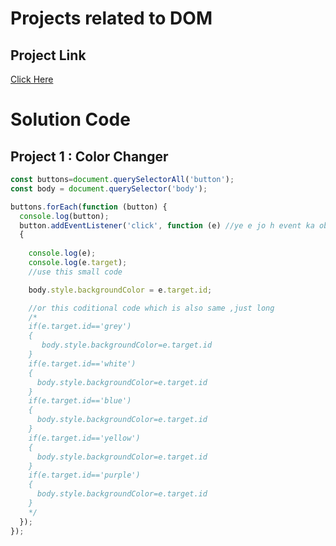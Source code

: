 # Projects related to DOM
## Project Link
[Click Here](https://stackblitz.com/edit/dom-project-chaiaurcode?file=index.html)

# Solution Code
## Project 1  : Color Changer

```JavaScript
const buttons=document.querySelectorAll('button');
const body = document.querySelector('body');

buttons.forEach(function (button) {
  console.log(button);
  button.addEventListener('click', function (e) //ye e jo h event ka object h
  {
    
    console.log(e);
    console.log(e.target);
    //use this small code

    body.style.backgroundColor = e.target.id;

    //or this coditional code which is also same ,just long
    /*
    if(e.target.id=='grey')
    {
       body.style.backgroundColor=e.target.id
    }
    if(e.target.id=='white')
    {
      body.style.backgroundColor=e.target.id
    }
    if(e.target.id=='blue')
    {
      body.style.backgroundColor=e.target.id
    }
    if(e.target.id=='yellow')
    {
      body.style.backgroundColor=e.target.id
    }
    if(e.target.id=='purple')
    {
      body.style.backgroundColor=e.target.id
    }
    */
  });
});

```